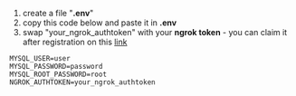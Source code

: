 1. create a file "**.env**"
2. copy this code below and paste it in **.env**
3. swap "your_ngrok_authtoken" with your **ngrok token** - you can claim it after registration on this [link](https://dashboard.ngrok.com/get-started/your-authtoken)

```
MYSQL_USER=user
MYSQL_PASSWORD=password
MYSQL_ROOT_PASSWORD=root
NGROK_AUTHTOKEN=your_ngrok_authtoken
```
